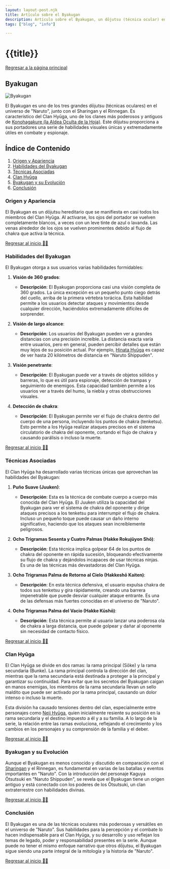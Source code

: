 ```yaml
---
layout: layout-post.njk
title: Artículo sobre el Byakugan
description: Artículo sobre el Byakugan, un dōjutsu (técnica ocular) en la serie de manga y anime "Naruto".
tags: ["blog", "info"]

---
```


# {{title}}

[Regresar a la página principal](/articulos)

<section id = "byakugan">

# Byakugan

![Byakugan](/img/byakugan.jpeg)

El Byakugan es uno de los tres grandes dōjutsu (técnicas oculares) en el universo de "Naruto", junto con el Sharingan y el Rinnegan. Es característico del Clan Hyūga, uno de los clanes más poderosos y antiguos de [Konohagakure (la Aldea Oculta de la Hoja)](/Aldeas). Este dōjutsu proporciona a sus portadores una serie de habilidades visuales únicas y extremadamente útiles en combate y espionaje.

</section>

## Índice de Contenido

1. [Origen y Apariencia](#origen)
2. [Habilidades del Byakugan](#habilidades)
3. [Técnicas Asociadas](#tecnicas)
4. [Clan Hyūga](#clan)
5. [Byakugan y su Evolución](#evolucion)
6. [Conclusión](#conclusion)

<section id = "origen">

### Origen y Apariencia

El Byakugan es un dōjutsu hereditario que se manifiesta en casi todos los miembros del Clan Hyūga. Al activarse, los ojos del portador se vuelven completamente blancos, a veces con un leve tinte de azul o lavanda. Las venas alrededor de los ojos se vuelven prominentes debido al flujo de chakra que activa la técnica.

</section>

[Regresar al inicio ☝🏻](#byakugan)

<section id = "habilidades">

### Habilidades del Byakugan

El Byakugan otorga a sus usuarios varias habilidades formidables:

1. **Visión de 360 grados**:
   - **Descripción**: El Byakugan proporciona casi una visión completa de 360 grados. La única excepción es un pequeño punto ciego detrás del cuello, arriba de la primera vértebra torácica. Esta habilidad permite a los usuarios detectar ataques y movimientos desde cualquier dirección, haciéndolos extremadamente difíciles de sorprender.

2. **Visión de largo alcance**:
   - **Descripción**: Los usuarios del Byakugan pueden ver a grandes distancias con una precisión increíble. La distancia exacta varía entre usuarios, pero en general, pueden percibir detalles que están muy lejos de su posición actual. Por ejemplo, [Hinata Hyūga](/Hinata) es capaz de ver hasta 20 kilómetros de distancia en "Naruto Shippuden".

3. **Visión penetrante**:
   - **Descripción**: El Byakugan puede ver a través de objetos sólidos y barreras, lo que es útil para espionaje, detección de trampas y seguimiento de enemigos. Esta capacidad también permite a los usuarios ver a través del humo, la niebla y otras obstrucciones visuales.

4. **Detección de chakra**:
   - **Descripción**: El Byakugan permite ver el flujo de chakra dentro del cuerpo de una persona, incluyendo los puntos de chakra (tenketsu). Esto permite a los Hyūga realizar ataques precisos en el sistema circulatorio de chakra del oponente, cortando el flujo de chakra y causando parálisis o incluso la muerte.

</section

[Regresar al inicio ☝🏻](#byakugan)

<section id = "tecnicas">

### Técnicas Asociadas

El Clan Hyūga ha desarrollado varias técnicas únicas que aprovechan las habilidades del Byakugan:

1. **Puño Suave (Juuken)**:
   - **Descripción**: Esta es la técnica de combate cuerpo a cuerpo más conocida del Clan Hyūga. El Juuken utiliza la capacidad del Byakugan para ver el sistema de chakra del oponente y dirige ataques precisos a los tenketsu para interrumpir el flujo de chakra. Incluso un pequeño toque puede causar un daño interno significativo, haciendo que los ataques sean increíblemente peligrosos.

2. **Ocho Trigramas Sesenta y Cuatro Palmas (Hakke Rokujūyon Shō)**:
   - **Descripción**: Esta técnica implica golpear 64 de los puntos de chakra del oponente en rápida sucesión, bloqueando efectivamente su flujo de chakra y dejándolos incapaces de usar técnicas ninjas. Es una de las técnicas más devastadoras del Clan Hyūga.

3. **Ocho Trigramas Palma de Retorno al Cielo (Hakkeshō Kaiten)**:
   - **Descripción**: En esta técnica defensiva, el usuario expulsa chakra de todos sus tenketsu y gira rápidamente, creando una barrera impenetrable que puede desviar cualquier ataque entrante. Es una de las defensas más fuertes conocidas en el universo de "Naruto".

4. **Ocho Trigramas Palma del Vacio (Hakke Kūshō)**:
   - **Descripción**: Esta técnica permite al usuario lanzar una poderosa ola de chakra a larga distancia, que puede golpear y dañar al oponente sin necesidad de contacto físico.

</section>

[Regresar al inicio ☝🏻](#byakugan)

<section id = "clan">

### Clan Hyūga

El Clan Hyūga se divide en dos ramas: la rama principal (Sōke) y la rama secundaria (Bunke). La rama principal controla la dirección del clan, mientras que la rama secundaria está destinada a proteger a la principal y garantizar su continuidad. Para evitar que los secretos del Byakugan caigan en manos enemigas, los miembros de la rama secundaria llevan un sello maldito que puede ser activado por la rama principal, causando un dolor intenso o incluso la muerte.

Esta división ha causado tensiones dentro del clan, especialmente entre personajes como [Neji Hyūga](/Neji), quien inicialmente resiente su posición en la rama secundaria y el destino impuesto a él y a su familia. A lo largo de la serie, la relación entre las ramas evoluciona, reflejando el crecimiento y los cambios en los personajes y su comprensión de la familia y el deber.

</section>

[Regresar al inicio ☝🏻](#byakugan)

<section id = "evolucion">

### Byakugan y su Evolución

Aunque el Byakugan es menos conocido y discutido en comparación con el [Sharingan](/Sharingan) y el Rinnegan, es fundamental en varias de las batallas y eventos importantes en "Naruto". Con la introducción del personaje Kaguya Ōtsutsuki en "Naruto Shippuden", se revela que el Byakugan tiene un origen antiguo y está conectado con los poderes de los Ōtsutsuki, un clan extraterrestre con habilidades divinas.

</section>

[Regresar al inicio ☝🏻](#byakugan)

<section id = "conclusion">

### Conclusión

El Byakugan es una de las técnicas oculares más poderosas y versátiles en el universo de "Naruto". Sus habilidades para la percepción y el combate lo hacen indispensable para el Clan Hyūga, y su desarrollo y uso reflejan los temas de legado, poder y responsabilidad presentes en la serie. Aunque puede no tener el mismo enfoque narrativo que otros dōjutsu, el Byakugan sigue siendo una parte integral de la mitología y la historia de "Naruto".

</section>

[Regresar al inicio ☝🏻](#byakugan)
